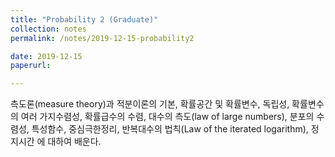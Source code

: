 ```yaml
---
title: "Probability 2 (Graduate)"
collection: notes
permalink: /notes/2019-12-15-probability2

date: 2019-12-15
paperurl:

---
```




측도론(measure theory)과 적분이론의 기본, 확률공간 및 확률변수, 독립성, 확률변수의 여러 가지수렴성, 확률급수의 수렴, 대수의 측도(law of large numbers), 분포의 수렴성, 특성함수, 중심극한정리, 반복대수의 법칙(Law of the iterated logarithm), 정지시간 에 대하여 배운다.  

